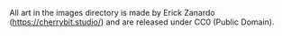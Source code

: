 All art in the images directory is made by Erick Zanardo (https://cherrybit.studio/) and are
released under CC0 (Public Domain).